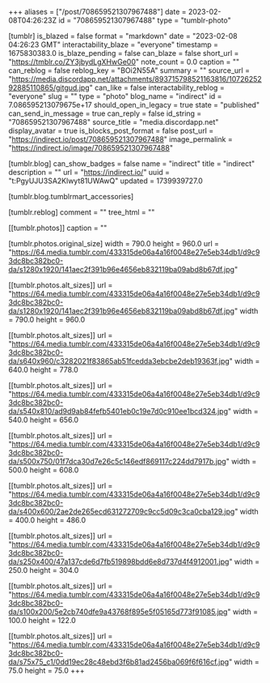 +++
aliases = ["/post/708659521307967488"]
date = 2023-02-08T04:26:23Z
id = "708659521307967488"
type = "tumblr-photo"

[tumblr]
is_blazed = false
format = "markdown"
date = "2023-02-08 04:26:23 GMT"
interactability_blaze = "everyone"
timestamp = 1675830383.0
is_blaze_pending = false
can_blaze = false
short_url = "https://tmblr.co/ZY3jbydLgXHwGe00"
note_count = 0.0
caption = ""
can_reblog = false
reblog_key = "BOi2N55A"
summary = ""
source_url = "https://media.discordapp.net/attachments/893715798521163816/1072625292885110865/gitgud.jpg"
can_like = false
interactability_reblog = "everyone"
slug = ""
type = "photo"
blog_name = "indirect"
id = 7.086595213079675e+17
should_open_in_legacy = true
state = "published"
can_send_in_message = true
can_reply = false
id_string = "708659521307967488"
source_title = "media.discordapp.net"
display_avatar = true
is_blocks_post_format = false
post_url = "https://indirect.io/post/708659521307967488"
image_permalink = "https://indirect.io/image/708659521307967488"

[tumblr.blog]
can_show_badges = false
name = "indirect"
title = "indirect"
description = ""
url = "https://indirect.io/"
uuid = "t:PgyUJU3SA2Klwyt81UWAwQ"
updated = 1739939727.0

[tumblr.blog.tumblrmart_accessories]

[tumblr.reblog]
comment = ""
tree_html = ""

[[tumblr.photos]]
caption = ""

[tumblr.photos.original_size]
width = 790.0
height = 960.0
url = "https://64.media.tumblr.com/433315de06a4a16f0048e27e5eb34db1/d9c93dc8bc382bc0-da/s1280x1920/141aec2f391b96e4656eb832119ba09abd8b67df.jpg"

[[tumblr.photos.alt_sizes]]
url = "https://64.media.tumblr.com/433315de06a4a16f0048e27e5eb34db1/d9c93dc8bc382bc0-da/s1280x1920/141aec2f391b96e4656eb832119ba09abd8b67df.jpg"
width = 790.0
height = 960.0

[[tumblr.photos.alt_sizes]]
url = "https://64.media.tumblr.com/433315de06a4a16f0048e27e5eb34db1/d9c93dc8bc382bc0-da/s640x960/c3282021f83865ab51fcedda3ebcbe2deb19363f.jpg"
width = 640.0
height = 778.0

[[tumblr.photos.alt_sizes]]
url = "https://64.media.tumblr.com/433315de06a4a16f0048e27e5eb34db1/d9c93dc8bc382bc0-da/s540x810/ad9d9ab84fefb5401eb0c19e7d0c910ee1bcd324.jpg"
width = 540.0
height = 656.0

[[tumblr.photos.alt_sizes]]
url = "https://64.media.tumblr.com/433315de06a4a16f0048e27e5eb34db1/d9c93dc8bc382bc0-da/s500x750/01f7dca30d7e26c5c146edf869117c224dd7917b.jpg"
width = 500.0
height = 608.0

[[tumblr.photos.alt_sizes]]
url = "https://64.media.tumblr.com/433315de06a4a16f0048e27e5eb34db1/d9c93dc8bc382bc0-da/s400x600/2ae2de265ecd631272709c9cc5d09c3ca0cba129.jpg"
width = 400.0
height = 486.0

[[tumblr.photos.alt_sizes]]
url = "https://64.media.tumblr.com/433315de06a4a16f0048e27e5eb34db1/d9c93dc8bc382bc0-da/s250x400/47a137cde6d7fb519898bdd6e8d737d4f4912001.jpg"
width = 250.0
height = 304.0

[[tumblr.photos.alt_sizes]]
url = "https://64.media.tumblr.com/433315de06a4a16f0048e27e5eb34db1/d9c93dc8bc382bc0-da/s100x200/5e2cb740dfe9a43768f895e5f05165d773f91085.jpg"
width = 100.0
height = 122.0

[[tumblr.photos.alt_sizes]]
url = "https://64.media.tumblr.com/433315de06a4a16f0048e27e5eb34db1/d9c93dc8bc382bc0-da/s75x75_c1/0dd19ec28c48ebd3f6b81ad2456ba069f6f616cf.jpg"
width = 75.0
height = 75.0
+++
